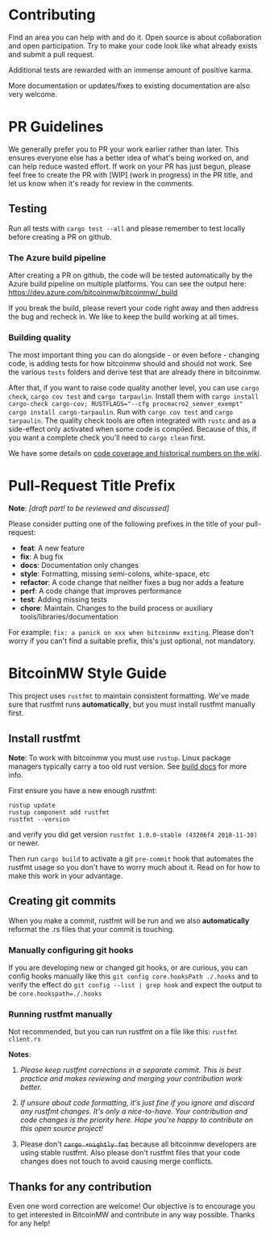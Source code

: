 # Contributing

Find an area you can help with and do it. Open source is about collaboration and open participation. Try to make your code look like what already exists and submit a pull request.

Additional tests are rewarded with an immense amount of positive karma.

More documentation or updates/fixes to existing documentation are also very welcome.

# PR Guidelines

We generally prefer you to PR your work earlier rather than later. This ensures everyone else has a better idea of what's being worked on, and can help reduce wasted effort. If work on your PR has just begun, please feel free to create the PR with [WIP] (work in progress) in the PR title, and let us know when it's ready for review in the comments.

## Testing

Run all tests with `cargo test --all` and please remember to test locally before creating a PR on github.

### The Azure build pipeline

After creating a PR on github, the code will be tested automatically by the Azure build pipeline on multiple platforms. You can see the output here: https://dev.azure.com/bitcoinmw/bitcoinmw/_build

If you break the build, please revert your code right away and then address the bug and recheck in. We like to keep the build working at all times.

### Building quality

The most important thing you can do alongside - or even before - changing code, is adding tests for how bitcoinmw should and should not work. See the various `tests` folders and derive test that are already there in bitcoinmw.

After that, if you want to raise code quality another level, you can use `cargo check`, `cargo cov test` and `cargo tarpaulin`. Install them with `cargo install cargo-check cargo-cov; RUSTFLAGS="--cfg procmacro2_semver_exempt" cargo install cargo-tarpaulin`. Run with `cargo cov test` and `cargo tarpaulin`. The quality check tools are often integrated with `rustc` and as a side-effect only activated when some code is compiled. Because of this, if you want a complete check you'll need to `cargo clean` first.

We have some details on [code coverage and historical numbers on the wiki](https://github.com/mimblewimble/docs/wiki/Code-coverage-and-metrics).

# Pull-Request Title Prefix

**Note**: *[draft part! to be reviewed and discussed]*

Please consider putting one of the following prefixes in the title of your pull-request:
- **feat**:     A new feature
- **fix**:      A bug fix
- **docs**:     Documentation only changes
- **style**:    Formatting, missing semi-colons, white-space, etc
- **refactor**: A code change that neither fixes a bug nor adds a feature
- **perf**:     A code change that improves performance
- **test**:     Adding missing tests
- **chore**:    Maintain. Changes to the build process or auxiliary tools/libraries/documentation

For example: `fix: a panick on xxx when bitcoinmw exiting`. Please don't worry if you can't find a suitable prefix, this's just optional, not mandatory.

# BitcoinMW Style Guide

This project uses `rustfmt` to maintain consistent formatting. We've made sure that rustfmt runs **automatically**, but you must install rustfmt manually first.

## Install rustfmt

**Note**: To work with bitcoinmw you must use `rustup`. Linux package managers typically carry a too old rust version.
See [build docs](doc/build.md) for more info.

First ensure you have a new enough rustfmt:
```
rustup update
rustup component add rustfmt
rustfmt --version
```

and verify you did get version `rustfmt 1.0.0-stable (43206f4 2018-11-30)` or newer.

Then run `cargo build` to activate a git `pre-commit` hook that automates the rustfmt usage so you don't have to worry much about it. Read on for how to make this work in your advantage.

## Creating git commits

When you make a commit, rustfmt will be run and we also **automatically** reformat the .rs files that your commit is touching.

### Manually configuring git hooks

If you are developing new or changed git hooks, or are curious, you can config hooks manually like this `git config core.hooksPath ./.hooks` and to verify the effect do `git config --list | grep hook` and expect the output to be `core.hookspath=./.hooks`

### Running rustfmt manually

Not recommended, but you can run rustfmt on a file like this: `rustfmt client.rs`

**Notes**:
1. *Please keep rustfmt corrections in a separate commit. This is best practice and makes reviewing and merging your contribution work better.*

2. *If unsure about code formatting, it's just fine if you ignore and discard any rustfmt changes. It's only a nice-to-have. Your contribution and code changes is the priority here. Hope you're happy to contribute on this open source project!*

3. Please don't ~~`cargo +nightly fmt`~~ because all bitcoinmw developers are using stable rustfmt. Also please don't rustfmt files that your code changes does not touch to avoid causing merge conflicts.

## Thanks for any contribution

Even one word correction are welcome! Our objective is to encourage you to get interested in BitcoinMW and contribute in any way possible. Thanks for any help!
